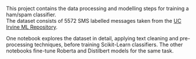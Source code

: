 This project contains the data processing and modelling steps for training a ham/spam classifier.<br>
The dataset consists of 5572 SMS labelled messages taken from the [UC Irvine ML Repository](https://archive.ics.uci.edu/dataset/228/sms+spam+collection).<br>

One notebook explores the dataset in detail, applying text cleaning and pre-processing techniques, before training Scikit-Learn classifiers. The other notebooks fine-tune Roberta and Distilbert models for the same task.
